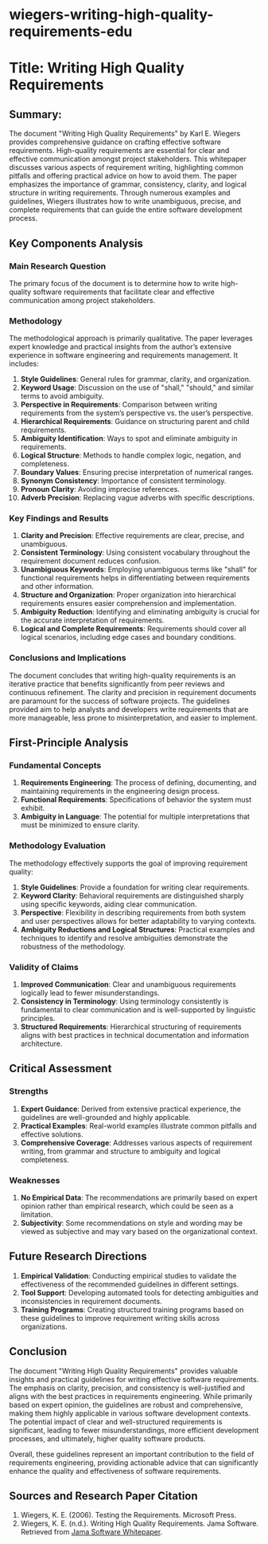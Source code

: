 # wiegers-writing-high-quality-requirements-edu

# Title: Writing High Quality Requirements

## Summary:
The document "Writing High Quality Requirements" by Karl E. Wiegers provides comprehensive guidance on crafting effective software requirements. High-quality requirements are essential for clear and effective communication amongst project stakeholders. This whitepaper discusses various aspects of requirement writing, highlighting common pitfalls and offering practical advice on how to avoid them. The paper emphasizes the importance of grammar, consistency, clarity, and logical structure in writing requirements. Through numerous examples and guidelines, Wiegers illustrates how to write unambiguous, precise, and complete requirements that can guide the entire software development process.

## Key Components Analysis

### Main Research Question
The primary focus of the document is to determine how to write high-quality software requirements that facilitate clear and effective communication among project stakeholders.

### Methodology
The methodological approach is primarily qualitative. The paper leverages expert knowledge and practical insights from the author’s extensive experience in software engineering and requirements management. It includes:
1. **Style Guidelines**: General rules for grammar, clarity, and organization.
2. **Keyword Usage**: Discussion on the use of "shall," "should," and similar terms to avoid ambiguity.
3. **Perspective in Requirements**: Comparison between writing requirements from the system’s perspective vs. the user’s perspective.
4. **Hierarchical Requirements**: Guidance on structuring parent and child requirements.
5. **Ambiguity Identification**: Ways to spot and eliminate ambiguity in requirements.
6. **Logical Structure**: Methods to handle complex logic, negation, and completeness.
7. **Boundary Values**: Ensuring precise interpretation of numerical ranges.
8. **Synonym Consistency**: Importance of consistent terminology.
9. **Pronoun Clarity**: Avoiding imprecise references.
10. **Adverb Precision**: Replacing vague adverbs with specific descriptions.

### Key Findings and Results
1. **Clarity and Precision**: Effective requirements are clear, precise, and unambiguous.
2. **Consistent Terminology**: Using consistent vocabulary throughout the requirement document reduces confusion.
3. **Unambiguous Keywords**: Employing unambiguous terms like "shall" for functional requirements helps in differentiating between requirements and other information.
4. **Structure and Organization**: Proper organization into hierarchical requirements ensures easier comprehension and implementation.
5. **Ambiguity Reduction**: Identifying and eliminating ambiguity is crucial for the accurate interpretation of requirements.
6. **Logical and Complete Requirements**: Requirements should cover all logical scenarios, including edge cases and boundary conditions.

### Conclusions and Implications
The document concludes that writing high-quality requirements is an iterative practice that benefits significantly from peer reviews and continuous refinement. The clarity and precision in requirement documents are paramount for the success of software projects. The guidelines provided aim to help analysts and developers write requirements that are more manageable, less prone to misinterpretation, and easier to implement.

## First-Principle Analysis

### Fundamental Concepts
1. **Requirements Engineering**: The process of defining, documenting, and maintaining requirements in the engineering design process.
2. **Functional Requirements**: Specifications of behavior the system must exhibit.
3. **Ambiguity in Language**: The potential for multiple interpretations that must be minimized to ensure clarity.

### Methodology Evaluation
The methodology effectively supports the goal of improving requirement quality:
1. **Style Guidelines**: Provide a foundation for writing clear requirements.
2. **Keyword Clarity**: Behavioral requirements are distinguished sharply using specific keywords, aiding clear communication.
3. **Perspective**: Flexibility in describing requirements from both system and user perspectives allows for better adaptability to varying contexts.
4. **Ambiguity Reductions and Logical Structures**: Practical examples and techniques to identify and resolve ambiguities demonstrate the robustness of the methodology.

### Validity of Claims
1. **Improved Communication**: Clear and unambiguous requirements logically lead to fewer misunderstandings.
2. **Consistency in Terminology**: Using terminology consistently is fundamental to clear communication and is well-supported by linguistic principles.
3. **Structured Requirements**: Hierarchical structuring of requirements aligns with best practices in technical documentation and information architecture.

## Critical Assessment

### Strengths
1. **Expert Guidance**: Derived from extensive practical experience, the guidelines are well-grounded and highly applicable.
2. **Practical Examples**: Real-world examples illustrate common pitfalls and effective solutions.
3. **Comprehensive Coverage**: Addresses various aspects of requirement writing, from grammar and structure to ambiguity and logical completeness.

### Weaknesses
1. **No Empirical Data**: The recommendations are primarily based on expert opinion rather than empirical research, which could be seen as a limitation.
2. **Subjectivity**: Some recommendations on style and wording may be viewed as subjective and may vary based on the organizational context.

## Future Research Directions
1. **Empirical Validation**: Conducting empirical studies to validate the effectiveness of the recommended guidelines in different settings.
2. **Tool Support**: Developing automated tools for detecting ambiguities and inconsistencies in requirement documents.
3. **Training Programs**: Creating structured training programs based on these guidelines to improve requirement writing skills across organizations.

## Conclusion

The document "Writing High Quality Requirements" provides valuable insights and practical guidelines for writing effective software requirements. The emphasis on clarity, precision, and consistency is well-justified and aligns with the best practices in requirements engineering. While primarily based on expert opinion, the guidelines are robust and comprehensive, making them highly applicable in various software development contexts. The potential impact of clear and well-structured requirements is significant, leading to fewer misunderstandings, more efficient development processes, and ultimately, higher quality software products.

Overall, these guidelines represent an important contribution to the field of requirements engineering, providing actionable advice that can significantly enhance the quality and effectiveness of software requirements.

## Sources and Research Paper Citation
1. Wiegers, K. E. (2006). Testing the Requirements. Microsoft Press.
2. Wiegers, K. E. (n.d.). Writing High Quality Requirements. Jama Software. Retrieved from [Jama Software Whitepaper](http://www.jamasoftware.com).